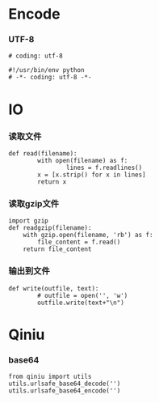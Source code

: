 
# Encode

### UTF-8
```
# coding: utf-8
```
```
#!/usr/bin/env python
# -*- coding: utf-8 -*-
```

# IO

### 读取文件
```
def read(filename):
        with open(filename) as f:
                lines = f.readlines()
        x = [x.strip() for x in lines]
        return x
```

### 读取gzip文件
```
import gzip
def readgzip(filename):
	with gzip.open(filename, 'rb') as f:
		file_content = f.read()
	return file_content
```

### 输出到文件
```
def write(outfile, text):
        # outfile = open('', 'w')
        outfile.write(text+"\n")
```

# Qiniu

### base64

```
from qiniu import utils
utils.urlsafe_base64_decode('')
utils.urlsafe_base64_encode('')
```
